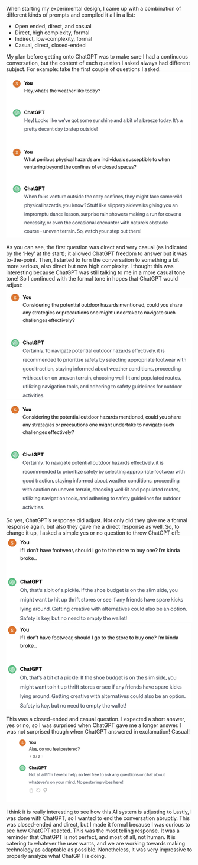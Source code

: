 When starting my experimental design, I came up with a combination of different kinds of prompts and compiled it all in a list:  <br>
*   Open ended, direct, and casual  
*   Direct, high complexity, formal  
*   Indirect, low-complexity, formal  
*   Casual, direct, closed-ended <br>

My plan before getting onto ChatGPT was to make sure I had a continuous conversation, but the content of each question I asked always had different subject. For example: take the first couple of questions I asked: <br>
<img src="1.jpg" alt="Weather" width="500">


As you can see, the first question was direct and very casual (as indicated by the ‘Hey’ at the start); it allowed ChatGPT freedom to answer but it was to-the-point. Then, I started to turn the conversation to something a bit more serious, also direct but now high complexity. I thought this was interesting because ChatGPT was still talking to me in a more casual tone tone! So I continued with the formal tone in hopes that ChatGPT would adjust:    <br>
![alt text](2.jpg "Precaution")
<img src="2.jpg" alt="Precaution" width="500">

So yes, ChatGPT’s response did adjust. Not only did they give me a formal response again, but also they gave me a direct response as well. So, to change it up, I asked a simple yes or no question to throw ChatGPT off:  <br>
![alt text](3.png "Broke") 
<img src="3.png" alt="Broke" width="500">

This was a closed-ended and casual question. I expected a short answer, yes or no, so I was surprised when ChatGPT gave me a longer answer. I was not surprised though when ChatGPT answered in exclamation! Casual!<br>
<img src="4.png" alt="Done" width="500">

I think it is really interesting to see how this AI system is adjusting to 
Lastly, I was done with ChatGPT, so I wanted to end the conversation abruptly. This was closed-ended and direct, but I made it formal because I was curious to see how ChatGPT reacted. This was the most telling response. It was a reminder that ChatGPT is not perfect, and most of all, not human. It is catering to whatever the user wants, and we are working towards making technology as adaptable as possible. Nonetheless, it was very impressive to properly analyze what ChatGPT is doing. <br>

